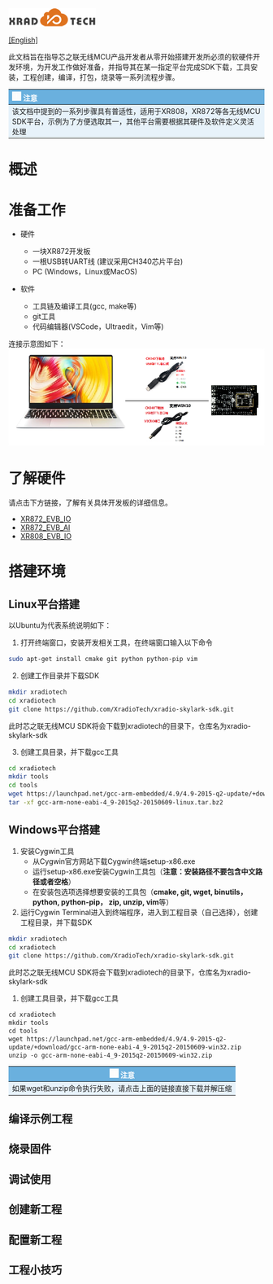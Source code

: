 
![](../../images/XRADIOTECHLOGO.png)

[[English]](index-en.md)

此文档旨在指导芯之联无线MCU产品开发者从零开始搭建开发所必须的软硬件开发环境，为开发工作做好准备，并指导其在某一指定平台完成SDK下载，工具安装，工程创建，编译，打包，烧录等一系列流程步骤。

<style>
table th:first-child { color: white; background-color: #6ab0de; }
table td:first-child { background-color: #e7f2fa; }
</style>

|![](../../images/note-white-18.png) 注意|
|:---- |
|该文档中提到的一系列步骤具有普适性，适用于XR808，XR872等各无线MCU SDK平台，示例为了方便选取其一，其他平台需要根据其硬件及软件定义灵活处理|

# 概述

# 准备工作
* 硬件
    * 一块XR872开发板
    * 一根USB转UART线 (建议采用CH340芯片平台)
    * PC (Windows，Linux或MacOS)

* 软件
    * 工具链及编译工具(gcc, make等)
    * git工具
    * 代码编辑器(VSCode，Ultraedit，Vim等)

连接示意图如下：  
![](../../images/PC2MCU.png)

# 了解硬件
请点击下方链接，了解有关具体开发板的详细信息。

* [XR872_EVB_IO](xr872_evb_io.md)
* [XR872_EVB_AI](xr872_evb_AI.md)
* [XR808_EVB_IO](xr808_evb_io.md)

# 搭建环境
## Linux平台搭建
以Ubuntu为代表系统说明如下：

1. 打开终端窗口，安装开发相关工具，在终端窗口输入以下命令

```bash
sudo apt-get install cmake git python python-pip vim
```

2. 创建工作目录并下载SDK

```bash
mkdir xradiotech
cd xradiotech
git clone https://github.com/XradioTech/xradio-skylark-sdk.git
```
此时芯之联无线MCU SDK将会下载到xradiotech的目录下，仓库名为xradio-skylark-sdk  

3. 创建工具目录，并下载gcc工具

```bash
cd xradiotech
mkdir tools
cd tools
wget https://launchpad.net/gcc-arm-embedded/4.9/4.9-2015-q2-update/+download/gcc-arm-none-eabi-4_9-2015q2-20150609-linux.tar.bz2
tar -xf gcc-arm-none-eabi-4_9-2015q2-20150609-linux.tar.bz2
```
## Windows平台搭建
1. 安装Cygwin工具
     * 从Cygwin官方网站下载Cygwin终端setup-x86.exe
     * 运行setup-x86.exe安装Cygwin工具包（**注意：安装路径不要包含中文路径或者空格**）
     * 在安装包选项选择想要安装的工具包（**cmake, git, wget, binutils， python, python-pip， zip, unzip, vim**等）
2. 运行Cygwin Terminal进入到终端程序，进入到工程目录（自己选择），创建工程目录，并下载SDK
```bash
mkdir xradiotech
cd xradiotech
git clone https://github.com/XradioTech/xradio-skylark-sdk.git
```
此时芯之联无线MCU SDK将会下载到xradiotech的目录下，仓库名为xradio-skylark-sdk
1. 创建工具目录，并下载gcc工具
```
cd xradiotech
mkdir tools
cd tools
wget https://launchpad.net/gcc-arm-embedded/4.9/4.9-2015-q2-update/+download/gcc-arm-none-eabi-4_9-2015q2-20150609-win32.zip
unzip -o gcc-arm-none-eabi-4_9-2015q2-20150609-win32.zip
```

|![](../../images/note-white-18.png) 注意|
|----|
|如果wget和unzip命令执行失败，请点击上面的链接直接下载并解压缩|

## 编译示例工程

## 烧录固件

## 调试使用

## 创建新工程

## 配置新工程

## 工程小技巧
